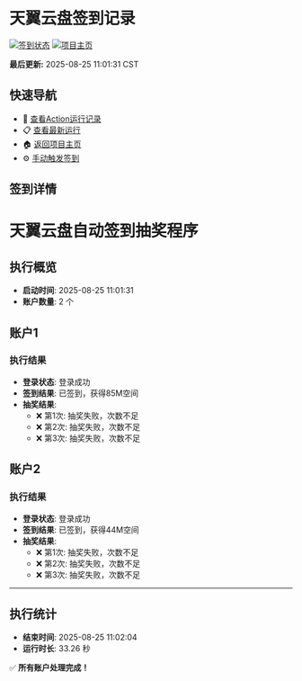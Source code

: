 # 天翼云盘签到记录

[![签到状态](https://github.com/yangchris4/189pan/actions/workflows/main.yml/badge.svg)](https://github.com/yangchris4/189pan/actions/workflows/main.yml) [![项目主页](https://img.shields.io/badge/GitHub-项目主页-blue?logo=github)](https://github.com/yangchris4/189pan)

**最后更新:** 2025-08-25 11:01:31 CST

## 快速导航

- 🔄 [查看Action运行记录](https://github.com/yangchris4/189pan/actions)
- 📋 [查看最新运行](https://github.com/yangchris4/189pan/actions/runs/17197880380)
- 🏠 [返回项目主页](https://github.com/yangchris4/189pan)
- ⚙️ [手动触发签到](https://github.com/yangchris4/189pan/actions/workflows/main.yml)

## 签到详情

# 天翼云盘自动签到抽奖程序

## 执行概览
- **启动时间**: 2025-08-25 11:01:31
- **账户数量**: 2 个

## 账户1
### 执行结果
- **登录状态**: 登录成功
- **签到结果**: 已签到，获得85M空间
- **抽奖结果**:
  - ❌ 第1次: 抽奖失败，次数不足
  - ❌ 第2次: 抽奖失败，次数不足
  - ❌ 第3次: 抽奖失败，次数不足

## 账户2
### 执行结果
- **登录状态**: 登录成功
- **签到结果**: 已签到，获得44M空间
- **抽奖结果**:
  - ❌ 第1次: 抽奖失败，次数不足
  - ❌ 第2次: 抽奖失败，次数不足
  - ❌ 第3次: 抽奖失败，次数不足

---
## 执行统计
- **结束时间**: 2025-08-25 11:02:04
- **运行时长**: 33.26 秒

✅ **所有账户处理完成！**
